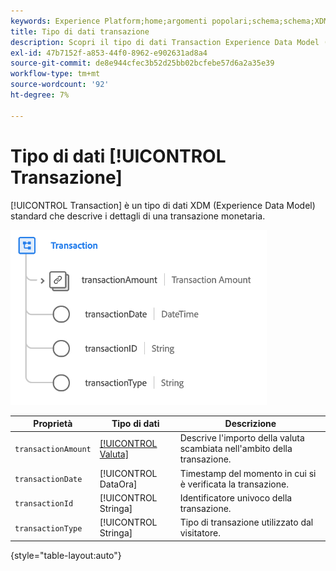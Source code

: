 ```yaml
---
keywords: Experience Platform;home;argomenti popolari;schema;schema;XDM;campi;schemi;schemi;transazione;tipo di dati;tipo di dati;tipo di dati;
title: Tipo di dati transazione
description: Scopri il tipo di dati Transaction Experience Data Model (XDM).
exl-id: 47b7152f-a853-44f0-8962-e902631ad8a4
source-git-commit: de8e944cfec3b52d25bb02bcfebe57d6a2a35e39
workflow-type: tm+mt
source-wordcount: '92'
ht-degree: 7%

---
```


# Tipo di dati [!UICONTROL Transazione]

[!UICONTROL Transaction] è un tipo di dati XDM (Experience Data Model) standard che descrive i dettagli di una transazione monetaria.

![Struttura transazione](../images/data-types/transaction.png)

| Proprietà | Tipo di dati | Descrizione |
| --- | --- | --- |
| `transactionAmount` | [[!UICONTROL Valuta]](./currency.md) | Descrive l&#39;importo della valuta scambiata nell&#39;ambito della transazione. |
| `transactionDate` | [!UICONTROL DataOra] | Timestamp del momento in cui si è verificata la transazione. |
| `transactionId` | [!UICONTROL Stringa] | Identificatore univoco della transazione. |
| `transactionType` | [!UICONTROL Stringa] | Tipo di transazione utilizzato dal visitatore. |

{style="table-layout:auto"}
